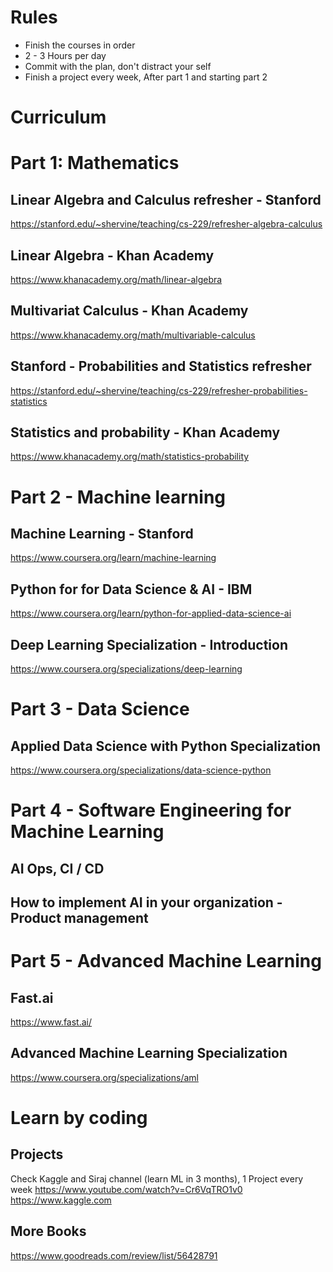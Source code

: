 # Rules
- Finish the courses in order
- 2 - 3 Hours per day
- Commit with the plan, don't distract your self
- Finish a project every week, After part 1 and starting part 2

# Curriculum


# Part 1: Mathematics

## Linear Algebra and Calculus refresher - Stanford
https://stanford.edu/~shervine/teaching/cs-229/refresher-algebra-calculus

## Linear Algebra - Khan Academy
https://www.khanacademy.org/math/linear-algebra

## Multivariat Calculus - Khan Academy
https://www.khanacademy.org/math/multivariable-calculus

## Stanford - Probabilities and Statistics refresher
https://stanford.edu/~shervine/teaching/cs-229/refresher-probabilities-statistics

## Statistics and probability - Khan Academy
https://www.khanacademy.org/math/statistics-probability


# Part 2 - Machine learning

## Machine Learning - Stanford
https://www.coursera.org/learn/machine-learning

## Python for for Data Science & AI - IBM
https://www.coursera.org/learn/python-for-applied-data-science-ai

## Deep Learning Specialization - Introduction
https://www.coursera.org/specializations/deep-learning


# Part 3 - Data Science
## Applied Data Science with Python Specialization
https://www.coursera.org/specializations/data-science-python


# Part 4 - Software Engineering for Machine Learning
## AI Ops, CI / CD 
## How to implement AI in your organization - Product management


# Part 5 - Advanced Machine Learning
## Fast.ai
https://www.fast.ai/
## Advanced Machine Learning Specialization
https://www.coursera.org/specializations/aml


# Learn by coding
## Projects
Check Kaggle and Siraj channel (learn ML in 3 months), 1 Project every week
https://www.youtube.com/watch?v=Cr6VqTRO1v0
https://www.kaggle.com

## More Books
https://www.goodreads.com/review/list/56428791
